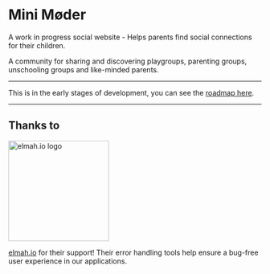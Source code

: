 # Mini Møder

A work in progress social website - Helps parents find social connections for their children. 

A community for sharing and discovering playgroups, parenting groups, unschooling groups and like-minded parents.

---

This is in the early stages of development, you can see the [roadmap here](https://github.com/users/NielsPilgaard/projects/1).

---

## Thanks to

<img src="https://jordnaer.blob.core.windows.net/sponsor-images/elmahio-wide-logo-highquality.png" alt="elmah.io logo" width="200"/>

[elmah.io](https://elmah.io/) for their support! Their error handling tools help ensure a bug-free user experience in our applications.

